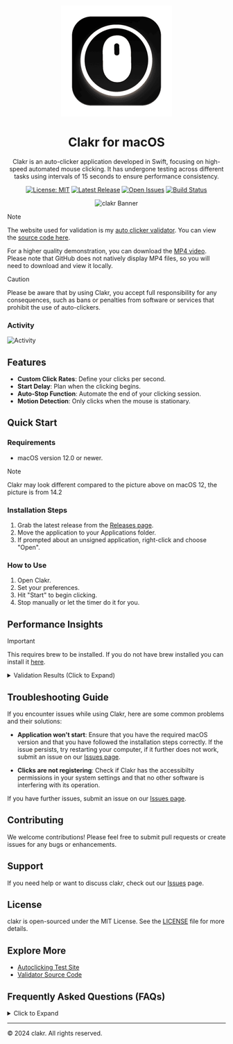 <div align="center">

![app icon](assets/icon-128@2x.png)

# Clakr for macOS

Clakr is an auto-clicker application developed in Swift, focusing on high-speed automated mouse clicking. It has undergone testing across different tasks using intervals of 15 seconds to ensure performance consistency.

[![License: MIT](https://img.shields.io/badge/license-MIT-green.svg)](LICENSE.md)
[![Latest Release](https://img.shields.io/github/release/senpaihunters/clakr.svg)](https://github.com/senpaihunters/clakr/releases)
[![Open Issues](https://img.shields.io/github/issues/senpaihunters/clakr.svg)](https://github.com/senpaihunters/clakr/issues)
[![Build Status](https://img.shields.io/travis/senpaihunters/clakr/master.svg)](https://travis-ci.org/senpaihunters/clakr)

![clakr Banner](assets/clakr.gif)

</div>

> [!NOTE]
>
> The website used for validation is my [auto clicker validator](https://clakr-delta.vercel.app). You can view the [source code here](autoclicker-tests/website).
>
> For a higher quality demonstration, you can download the [MP4 video](/assets/clakr-web.mp4). Please note that GitHub does not natively display MP4 files, so you will need to download and view it locally.

> [!CAUTION]
> Please be aware that by using Clakr, you accept full responsibility for any consequences, such as bans or penalties from software or services that prohibit the use of auto-clickers.

### Activity

![Activity](https://repobeats.axiom.co/api/embed/546eacfe73cf9c90c7f2b0056399fa6bc5cbacbc.svg "analytics image")

## Features

- **Custom Click Rates**: Define your clicks per second.
- **Start Delay**: Plan when the clicking begins.
- **Auto-Stop Function**: Automate the end of your clicking session.
- **Motion Detection**: Only clicks when the mouse is stationary.

## Quick Start

### Requirements

- macOS version 12.0 or newer.

> [!NOTE]
> Clakr may look different compared to the picture above on macOS 12, the picture is from 14.2

### Installation Steps

1. Grab the latest release from the [Releases page](https://github.com/senpaihunters/clakr/releases).
2. Move the application to your Applications folder.
3. If prompted about an unsigned application, right-click and choose "Open".

### How to Use

1. Open Clakr.
2. Set your preferences.
3. Hit "Start" to begin clicking.
4. Stop manually or let the timer do it for you.

## Performance Insights

> [!IMPORTANT]
> This requires brew to be installed.
> If you do not have brew installed you can install it [here](https://brew.sh).

<details>
<summary>Validation Results (Click to Expand)</summary>

To ensure Clakr's performance, follow these steps:

1. Get the validation script [here](autoclicker-tests/validator/runcals.js).
2. Install prerequisites:

```sh
brew install node
npm install jstat
```

3. Navigate to the script directory:

```sh
cd path/to/autoclicker-tests
```

4. Run the script:

```sh
node runcals.js
```

> Input your Clakr test results in the script for automatic analysis.

> If you've renamed `runcals.js`, adjust the command accordingly.

#### Performance Summary

```sh
------------------- Clakr Test Summary ------------------------

Performance:
  Best Run: 15000 clicks
  Slowest Run: 14798 clicks
  Average: 14972.44 clicks
  Median: 14979.50 clicks
  Range: 202.00 clicks (14798 - 15000)
  Perfect Result: 15000 clicks
  Number of times Perfect Result happened: 2
  Probability of Perfect Result: 2.00%

Sample Statistics:
  Sample Size: 100 clicks
  Test Length: 15 seconds
  Clicks Per Second: 1000
  Start after: 3 seconds
  Stationary for: 2 seconds
  Sum of All Clicks: 1497244.00 clicks
  10th Percentile: 14942.00 clicks
  90th Percentile: 14991.10 clicks
  Mode: 14988,14989 clicks

Variability:
  Error Margin: 0.18%
  Standard Deviation: ±27.20
  Variance: 740.11
  Coefficient of Variation: 0.18%
  Interquartile Range (IQR): 20.00 clicks
  Standard Error of the Mean (SEM): 2.7205

Distribution Shape:
  Skewness: -3.5104
  Kurtosis: 17.0360

Confidence Intervals:
  95%: 14967.11 - 14977.77
  99%: 14965.43 - 14979.45

Outliers:
  Threshold: 3 standard deviations
  Outlier Clicks: 2
  Outlier Values: 14798, 14876.0

--------------------------------------------------------------
```

<details>
    <summary>Individual Runs</summary>

- Run 1: 14989
- Run 2: 14990
- Run 3: 14989
- Run 4: 14941
- Run 5: 14925
- Run 6: 14993
- Run 7: 14974
- Run 8: 14977
- Run 9: 14980
- Run 10: 14973
- Run 11: 14968
- Run 12: 14986
- Run 13: 14977
- Run 14: 14979
- Run 15: 14983
- Run 16: 14990
- Run 17: 14992
- Run 18: 14987
- Run 19: 14975
- Run 20: 14987
- Run 21: 14925
- Run 22: 14970
- Run 23: 14965
- Run 24: 14941
- Run 25: 14964
- Run 26: 14988
- Run 27: 14976
- Run 28: 14985
- Run 29: 14990
- Run 30: 14982
- Run 31: 14978
- Run 32: 14984
- Run 33: 14979
- Run 34: 14981
- Run 35: 14977
- Run 36: 14988
- Run 37: 14973
- Run 38: 14986
- Run 39: 14980
- Run 40: 14992
- Run 41: 14989
- Run 42: 14975
- Run 43: 14987
- Run 44: 14978
- Run 45: 14983
- Run 46: 14991
- Run 47: 14976
- Run 48: 14985
- Run 49: 14974
- Run 50: 14988

</details>

### Factors Affecting Performance

Several technical aspects can influence the click count:

1. **Timer Granularity**
2. **Event Coalescing**
3. **System Load**
4. **Thread Scheduling**
5. **API and Driver Overhead**
6. **Hardware Limitations**
7. **Software Limitations**
8. **Precision of Floating-Point Arithmetic**
9. **Interrupts and Context Switching**
10. **Event Processing**

</details>

## Troubleshooting Guide

If you encounter issues while using Clakr, here are some common problems and their solutions:

- **Application won't start**: Ensure that you have the required macOS version and that you have followed the installation steps correctly. If the issue persists, try restarting your computer, if it further does not work, submit an issue on our [Issues page](https://github.com/senpaihunters/clakr/issues).

- **Clicks are not registering**: Check if Clakr has the accessibilty permissions in your system settings and that no other software is interfering with its operation.

If you have further issues, submit an issue on our [Issues page](https://github.com/senpaihunters/clakr/issues).

## Contributing

We welcome contributions! Please feel free to submit pull requests or create issues for any bugs or enhancements.

## Support

If you need help or want to discuss clakr, check out our [Issues](https://github.com/senpaihunters/clakr/issues) page.

## License

clakr is open-sourced under the MIT License. See the [LICENSE](LICENSE.md) file for more details.

## Explore More

- [Autoclicking Test Site](https://clakr-delta.vercel.app/)
- [Validator Source Code](autoclicker-tests/website/index.html)

## Frequently Asked Questions (FAQs)

<details>
<summary>Click to Expand</summary>

- **Q: Can I use Clakr for gaming?**
  - A: Yes, but be aware of the game's terms of service regarding auto-clickers.

- **Q: Does Clakr work on non-macOS systems?**
  - A: Currently, Clakr is only available for macOS version 12.0 or newer.

- **Q: How can I contribute to the development of Clakr?**
  - A: Check out our [Contributing](#contributing) section for guidelines on how to contribute.

- **Q: How much system resources does Clakr use?**
  - A: About 33mb of RAM when open, and depending on how many clicks per second you define, 10% of your CPU whilst activated.

- **Q: Is Clakr a menu bar app?**
  - A: Currently, no Clakr is only an app without a menu bar applicate, this may change later, but as of now, its pretty basic.

- **Q: Does Clakr support Hotkeys?**
  - A: Not yet, but i may add hotkey support in a later release.

- **Q: Do you plan on supporting any lower macOS version?**
  - A: No, macOS 12 is the lowest i plan to support, however, you may be able to build it for lower.

- **Q: Is Clakr available through Homebrew?**
  - A: Currently, Clakr is not available as a Homebrew cask. The project has not yet met the criteria for inclusion in the main Homebrew repository. However, adding Clakr to Homebrew is on our roadmap. If you're experienced with creating Homebrew casks and would like to contribute, we welcome pull requests or direct guidance on this matter! If you require anything for us, feel free to send me a message.

</details>

---

© 2024 clakr. All rights reserved.
